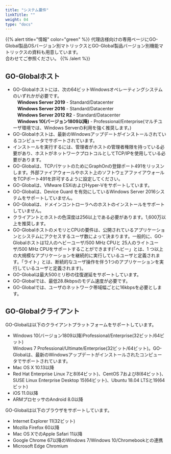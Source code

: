 ```yaml
---
title: "システム要件"
linkTitle: ""
weight: 04
type: "docs"
---
```

{{% alert title="情報" color="green" %}}
代理店様向けの専用ページにGO-Global製品OSバージョン別マトリックスとGO-Global製品バージョン別機能マトリックスの資料も用意しています。<br>
合わせてご参照ください。
{{% /alert %}}

## GO-Globalホスト
- GO-Globalホストには、次の64ビットWindowsオペレーティングシステムのいずれかが必要です。<br>
　**Windows Server 2019** - Standard/Datacenter<br>
　**Windows Server 2016** - Standard/Datacenter<br>
　**Windows Server 2012 R2** - Standard/Datacenter<br>
　**Windows 10(バージョン1809以降)** - Professional/Enterprise(マルチユーザ環境では、Windows Serverの利用を強く推奨します。)
- GO-Globalホストは、最新のWindowsアップデートがインストールされているコンピュータでサポートされています。
- インストールを実行するには、管理者がホストの管理者権限を持っている必要があり、ホストがネットワークプロトコルとしてTCP/IPを使用している必要があります。
- GO-Globalは、TCPパケットのためにGraphOnの登録ポート491をリッスンします。外部ファイアウォールやホスト上のソフトウェアファイアウォールをTCPポート491を許可するように設定してください。
- GO-Globalは、VMware ESXiおよびHyper-Vをサポートしています。
- GO-Globalは、Device Guard を有効にしているWindows Server 2016システムをサポートしていません。
- GO-Globalは、ドメインコントローラへのホストのインストールをサポートしていません。
- クライアントとホストの色深度は256以上である必要があります。1,600万以上を推奨します。
- GO-GlobalホストのメモリとCPUの要件は、公開されているアプリケーションとシステムにアクセスするユーザ数によって決まります。一般的に、GO-Globalホストは12人のヘビーユーザ/500 MHz CPUと 25人のライトユーザ/500 MHz CPUをサポートすることができます(「ヘビー」とは、1 つ以上の大規模なアプリケーションを継続的に実行しているユーザと定義されます。「ライト」とは、断続的なユーザ操作を伴う1つのアプリケーションを実行しているユーザと定義されます)。
- GO-Globalは最大500ミリ秒の往復遅延をサポートしています。
- GO-Globalでは、最低28.8kbpsのモデム速度が必要です。
- GO-Globalでは、ユーザのネットワーク帯域幅ごとに16kbpsを必要とします。

## GO-Globalクライアント
GO-Globalは以下のクライアントプラットフォームをサポートしています。
- Windows 10(バージョン1809以降)Professional/Enterprise(32ビット/64ビット)<br>
  Windows 7 Professional/Ultimate/Enterprise(32ビット/64ビット)。GO-Globalは、最新のWindowsアップデートがインストールされたコンピュータでサポートされています。
- Mac OS X 10.13以降
- Red Hat Enterprise Linux 7と8(64ビット)、CentOS 7および8(64ビット)、SUSE Linux Enterprise Desktop 15(64ビット)、Ubuntu 18.04 LTSと19(64ビット)
- iOS 11.0以降
- ARMプロセッサのAndroid 8.0以降

GO-Globalは以下のブラウザをサポートしています。
- Internet Explorer 11(32ビット)
- Mozilla Firefox 60以降
- Mac OS XでのApple Safari 11以降
- Google Chrome 67以降のWindows 7/Windows 10/Chromebookとの連携
- Microsoft Edge Chromium